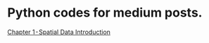 
# Python codes for medium posts.
[Chapter 1 - Spatial Data Introduction](https://github.com/tnmthai/gis-medium/blob/424c2491819f884f1f8d593627bf513f90357477/Chapter%201%E2%80%8A-%E2%80%8ASpatial%20Data%20Introduction.ipynb)
